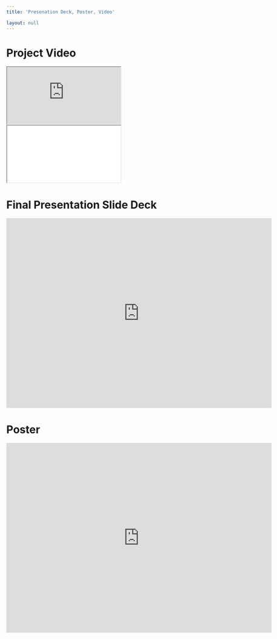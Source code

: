 ```yaml
---
title: 'Presenation Deck, Poster, Video'

layout: null
---
```



# Project Video
  <iframe src="
https://drive.google.com/file/d/1CbcVmS6extmsqHyZ86vjuVejA9_HxyeR/view?usp=sharing" ></iframe>
  
  <!--aloow full screen add tag -->
  
<iframe allowfullscreen="allowfullscreen" src="your_page_url/preview" ></iframe>


# Final Presentation Slide Deck

<p><iframe src="https://docs.google.com/presentation/d/e/2PACX-1vRrMs3TL2RhdR3pg9T5OoLZLiEv-94svX-9ToB0Vx4IH4poKrvNV4gK1Ct33KnbpXOcLSfafHj589IZ/embed?start=false&loop=false&delayms=3000" frameborder="0" width="700" height="500" allowfullscreen="true" mozallowfullscreen="true" webkitallowfullscreen="true"></iframe></p>


# Poster

<p><iframe src="https://docs.google.com/presentation/d/e/2PACX-1vRKGmK_NeoypfCYL4Jg0-JffTkbVNyZOfvzTT6BnaOCPQcEptt06lSySS0ZY0u-X1qfa8ByzOWf7zIw/embed?start=false&loop=false&delayms=3000" frameborder="0" width="700" height="500" allowfullscreen="true" mozallowfullscreen="true" webkitallowfullscreen="true"></iframe></p>

